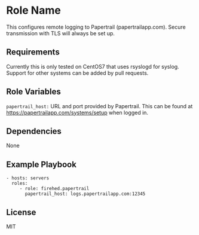 Role Name
=========

This configures remote logging to Papertrail (papertrailapp.com). Secure transmission with TLS will always be set up.

Requirements
------------

Currently this is only tested on CentOS7 that uses rsyslogd for syslog. Support
for other systems can be added by pull requests.

Role Variables
--------------

`papertrail_host:` URL and port provided by Papertrail. This can be found at https://papertrailapp.com/systems/setup when logged in.

Dependencies
------------

None

Example Playbook
----------------
    - hosts: servers
      roles:
         - role: firehed.papertrail
           papertrail_host: logs.papertrailapp.com:12345

License
-------

MIT